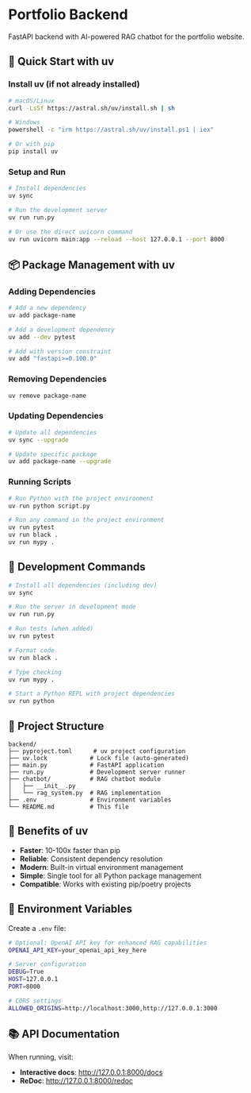 # Portfolio Backend

FastAPI backend with AI-powered RAG chatbot for the portfolio website.

## 🚀 Quick Start with uv

### Install uv (if not already installed)
```bash
# macOS/Linux
curl -LsSf https://astral.sh/uv/install.sh | sh

# Windows
powershell -c "irm https://astral.sh/uv/install.ps1 | iex"

# Or with pip
pip install uv
```

### Setup and Run
```bash
# Install dependencies
uv sync

# Run the development server
uv run run.py

# Or use the direct uvicorn command
uv run uvicorn main:app --reload --host 127.0.0.1 --port 8000
```

## 📦 Package Management with uv

### Adding Dependencies
```bash
# Add a new dependency
uv add package-name

# Add a development dependency
uv add --dev pytest

# Add with version constraint
uv add "fastapi>=0.100.0"
```

### Removing Dependencies
```bash
uv remove package-name
```

### Updating Dependencies
```bash
# Update all dependencies
uv sync --upgrade

# Update specific package
uv add package-name --upgrade
```

### Running Scripts
```bash
# Run Python with the project environment
uv run python script.py

# Run any command in the project environment
uv run pytest
uv run black .
uv run mypy .
```

## 🔧 Development Commands

```bash
# Install all dependencies (including dev)
uv sync

# Run the server in development mode
uv run run.py

# Run tests (when added)
uv run pytest

# Format code
uv run black .

# Type checking
uv run mypy .

# Start a Python REPL with project dependencies
uv run python
```

## 📁 Project Structure

```
backend/
├── pyproject.toml      # uv project configuration
├── uv.lock            # Lock file (auto-generated)
├── main.py            # FastAPI application
├── run.py             # Development server runner
├── chatbot/           # RAG chatbot module
│   ├── __init__.py
│   └── rag_system.py  # RAG implementation
├── .env               # Environment variables
└── README.md          # This file
```

## 🌟 Benefits of uv

- **Faster**: 10-100x faster than pip
- **Reliable**: Consistent dependency resolution
- **Modern**: Built-in virtual environment management
- **Simple**: Single tool for all Python package management
- **Compatible**: Works with existing pip/poetry projects

## 🔑 Environment Variables

Create a `.env` file:
```bash
# Optional: OpenAI API key for enhanced RAG capabilities
OPENAI_API_KEY=your_openai_api_key_here

# Server configuration
DEBUG=True
HOST=127.0.0.1
PORT=8000

# CORS settings
ALLOWED_ORIGINS=http://localhost:3000,http://127.0.0.1:3000
```

## 📚 API Documentation

When running, visit:
- **Interactive docs**: http://127.0.0.1:8000/docs
- **ReDoc**: http://127.0.0.1:8000/redoc
